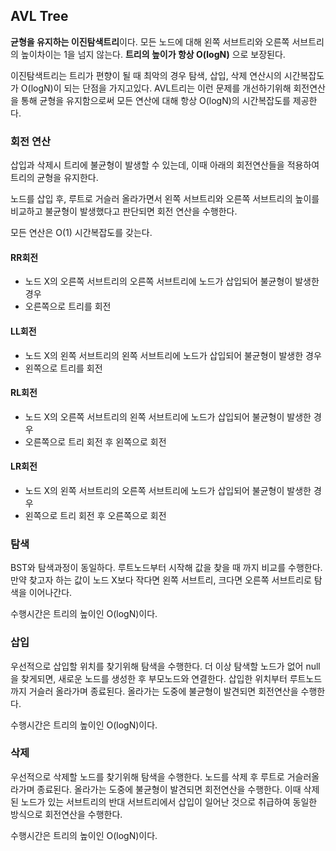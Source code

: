 ## AVL Tree

**균형을 유지하는 이진탐색트리**이다. 모든 노드에 대해 왼쪽 서브트리와 오른쪽 서브트리의 높이차이는 1을 넘지 않는다. **트리의 높이가 항상 O(logN)** 으로 보장된다.

이진탐색트리는 트리가 편향이 될 때 최악의 경우 탐색, 삽입, 삭제 연산시의 시간복잡도가 O(logN)이 되는 단점을 가지고있다. AVL트리는 이런 문제를 개선하기위해 회전연산을 통해 균형을 유지함으로써 모든 연산에 대해 항상 O(logN)의 시간복잡도를 제공한다.

### 회전 연산

삽입과 삭제시 트리에 불균형이 발생할 수 있는데, 이때 아래의 회전연산들을 적용하여 트리의 균형을 유지한다.

노드를 삽입 후, 루트로 거슬러 올라가면서 왼쪽 서브트리와 오른쪽 서브트리의 높이를 비교하고 불균형이 발생했다고 판단되면 회전 연산을 수행한다.

모든 연산은 O(1) 시간복잡도를 갖는다.

#### RR회전

- 노드 X의 오른쪽 서브트리의 오른쪽 서브트리에 노드가 삽입되어 불균형이 발생한 경우
- 오른쪽으로 트리를 회전

#### LL회전

- 노드 X의 왼쪽 서브트리의 왼쪽 서브트리에 노드가 삽입되어 불균형이 발생한 경우
- 왼쪽으로 트리를 회전

#### RL회전

- 노드 X의 오른쪽 서브트리의 왼쪽 서브트리에 노드가 삽입되어 불균형이 발생한 경우
- 오른쪽으로 트리 회전 후 왼쪽으로 회전

#### LR회전

- 노드 X의 왼쪽 서브트리의 오른쪽 서브트리에 노드가 삽입되어 불균형이 발생한 경우
- 왼쪽으로 트리 회전 후 오른쪽으로 회전

### 탐색

BST와 탐색과정이 동일하다. 루트노드부터 시작해 값을 찾을 때 까지 비교를 수행한다. 만약 찾고자 하는 값이 노드 X보다 작다면 왼쪽 서브트리, 크다면 오른쪽 서브트리로 탐색을 이어나간다.

수행시간은 트리의 높이인 O(logN)이다.

### 삽입

우선적으로 삽입할 위치를 찾기위해 탐색을 수행한다. 더 이상 탐색할 노드가 없어 null을 찾게되면, 새로운 노드를 생성한 후 부모노드와 연결한다. 삽입한 위치부터 루트노드까지 거슬러 올라가며 종료된다. 올라가는 도중에 불균형이 발견되면 회전연산을 수행한다.

수행시간은 트리의 높이인 O(logN)이다.

### 삭제

우선적으로 삭제할 노드를 찾기위해 탐색을 수행한다. 노드를 삭제 후 루트로 거슬러올라가며 종료된다.
올라가는 도중에 불균형이 발견되면 회전연산을 수행한다. 이때 삭제된 노드가 있는 서브트리의 반대 서브트리에서 삽입이 일어난 것으로 취급하여 동일한 방식으로 회전연산을 수행한다.

수행시간은 트리의 높이인 O(logN)이다.
